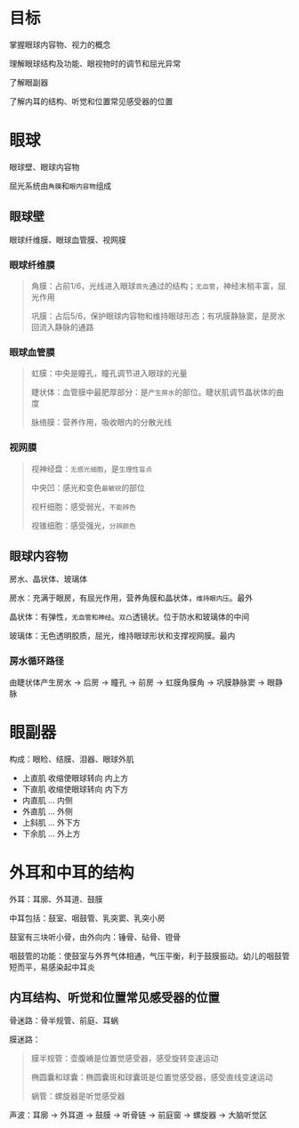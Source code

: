 # 目标

掌握眼球内容物、视力的概念

理解眼球结构及功能、眼视物时的调节和屈光异常

了解眼副器

了解内耳的结构、听觉和位置常见感受器的位置

# 眼球

眼球壁、眼球内容物

屈光系统由`角膜`和`眼内容物`组成

## 眼球壁

眼球纤维膜、眼球血管膜、视网膜

### 眼球纤维膜

> 角膜：占前1/6，光线进入眼球`首先`通过的结构；`无血管`，神经末梢丰富，屈光作用
>
> 巩膜：占后5/6，保护眼球内容物和维持眼球形态；有巩膜静脉窦，是房水回流入静脉的通路

### 眼球血管膜

> 虹膜：中央是瞳孔，瞳孔调节进入眼球的光量
>
> 睫状体：血管膜中最肥厚部分：是`产生房水`的部位。睫状肌调节晶状体的曲度
>
> 脉络膜：营养作用，吸收眼内的分散光线

### 视网膜

> 视神经盘：`无感光细胞`，是`生理性盲点`
>
> 中央凹：感光和变色`最敏锐`的部位
>
> 视杆细胞：感受弱光，`不能辨色`
>
> 视锥细胞：感受强光，`分辨颜色`

## 眼球内容物

房水、晶状体、玻璃体

房水：充满于眼房，有屈光作用，营养角膜和晶状体，`维持眼内压`。最外

晶状体：有弹性，`无血管和神经`。`双凸`透镜状。位于防水和玻璃体的中间

玻璃体：无色透明胶质，屈光，维持眼球形状和支撑视网膜。最内

### 房水循环路径

由睫状体产生房水 → 后房 → 瞳孔 → 前房 → 虹膜角膜角 → 巩膜静脉窦 → 眼静脉

# 眼副器

构成：眼睑、结膜、泪器、眼球外肌

* 上直肌	收缩使眼球转向	内上方
* 下直肌     收缩使眼球转向    内下方
* 内直肌     ...                            内侧
* 外直肌     ...                            外侧
* 上斜肌     ...                            外下方
* 下余肌     ...                            外上方

# 外耳和中耳的结构

外耳：耳廓、外耳道、鼓膜

中耳包括：鼓室、咽鼓管、乳突窦、乳突小房

鼓室有三块听小骨，由外向内：锤骨、砧骨、镫骨

咽鼓管的功能：使鼓室与外界气体相通，气压平衡，利于鼓膜振动。幼儿的咽鼓管短而平，易感染起中耳炎

## 内耳结构、听觉和位置常见感受器的位置

骨迷路：骨半规管、前庭、耳蜗

膜迷路：

> 膜半规管：壶腹嵴是位置觉感受器，感受旋转变速运动
>
> 椭圆囊和球囊：椭圆囊斑和球囊斑是位置觉感受器，感受直线变速运动
>
> 蜗管：螺旋器是听觉感受器

声波：耳廓 → 外耳道 → 鼓膜 → 听骨链 → 前庭窗 → 螺旋器 → 大脑听觉区